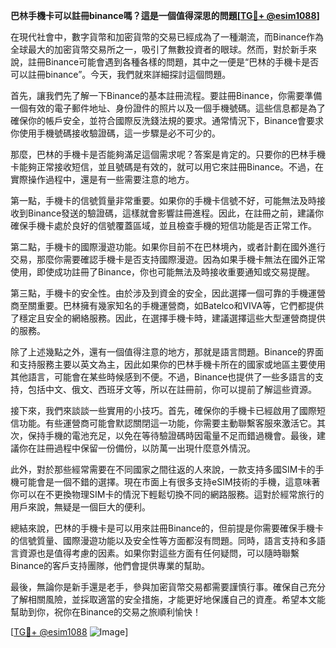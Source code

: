 **巴林手機卡可以註冊binance嗎？這是一個值得深思的問題[[TG💪+ @esim1088](https://t.me/s/esim1088)]**

在現代社會中，數字貨幣和加密貨幣的交易已經成為了一種潮流，而Binance作為全球最大的加密貨幣交易所之一，吸引了無數投資者的眼球。然而，對於新手來說，註冊Binance可能會遇到各種各樣的問題，其中之一便是“巴林的手機卡是否可以註冊binance”。今天，我們就來詳細探討這個問題。

首先，讓我們先了解一下Binance的基本註冊流程。要註冊Binance，你需要準備一個有效的電子郵件地址、身份證件的照片以及一個手機號碼。這些信息都是為了確保你的帳戶安全，並符合國際反洗錢法規的要求。通常情況下，Binance會要求你使用手機號碼接收驗證碼，這一步驟是必不可少的。

那麼，巴林的手機卡是否能夠滿足這個需求呢？答案是肯定的。只要你的巴林手機卡能夠正常接收短信，並且號碼是有效的，就可以用它來註冊Binance。不過，在實際操作過程中，還是有一些需要注意的地方。

第一點，手機卡的信號質量非常重要。如果你的手機卡信號不好，可能無法及時接收到Binance發送的驗證碼，這樣就會影響註冊進程。因此，在註冊之前，建議你確保手機卡處於良好的信號覆蓋區域，並且檢查手機的短信功能是否正常工作。

第二點，手機卡的國際漫遊功能。如果你目前不在巴林境內，或者計劃在國外進行交易，那麼你需要確認手機卡是否支持國際漫遊。因為如果手機卡無法在國外正常使用，即使成功註冊了Binance，你也可能無法及時接收重要通知或交易提醒。

第三點，手機卡的安全性。由於涉及到資金的安全，因此選擇一個可靠的手機運營商至關重要。巴林擁有幾家知名的手機運營商，如Batelco和VIVA等，它們都提供了穩定且安全的網絡服務。因此，在選擇手機卡時，建議選擇這些大型運營商提供的服務。

除了上述幾點之外，還有一個值得注意的地方，那就是語言問題。Binance的界面和支持服務主要以英文為主，因此如果你的巴林手機卡所在的國家或地區主要使用其他語言，可能會在某些時候感到不便。不過，Binance也提供了一些多語言的支持，包括中文、俄文、西班牙文等，所以在註冊前，你可以提前了解這些資源。

接下來，我們來談談一些實用的小技巧。首先，確保你的手機卡已經啟用了國際短信功能。有些運營商可能會默認關閉這一功能，你需要主動聯繫客服來激活它。其次，保持手機的電池充足，以免在等待驗證碼時因電量不足而錯過機會。最後，建議你在註冊過程中保留一份備份，以防萬一出現什麼意外情況。

此外，對於那些經常需要在不同國家之間往返的人來說，一款支持多國SIM卡的手機可能會是一個不錯的選擇。現在市面上有很多支持eSIM技術的手機，這意味著你可以在不更換物理SIM卡的情況下輕鬆切換不同的網路服務。這對於經常旅行的用戶來說，無疑是一個巨大的便利。

總結來說，巴林的手機卡是可以用來註冊Binance的，但前提是你需要確保手機卡的信號質量、國際漫遊功能以及安全性等方面都沒有問題。同時，語言支持和多語言資源也是值得考慮的因素。如果你對這些方面有任何疑問，可以隨時聯繫Binance的客戶支持團隊，他們會提供專業的幫助。

最後，無論你是新手還是老手，參與加密貨幣交易都需要謹慎行事。確保自己充分了解相關風險，並採取適當的安全措施，才能更好地保護自己的資產。希望本文能幫助到你，祝你在Binance的交易之旅順利愉快！

[[TG💪+ @esim1088](https://t.me/s/esim1088) ![Image](https://i.postimg.cc/4NQfJmqS/Snipaste-2025-05-13-00-14-12.png)]
